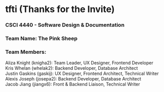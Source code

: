 # tfti (Thanks for the Invite)

### CSCI 4440 - Software Design & Documentation

### Team Name: The Pink Sheep

### Team Members:
Aliza Knight (knigha2): Team Leader, UX Designer, Frontend Developer \
Kris Whelan (whelak2): Backend Developer, Database Architect \
Justin Gaskins (gaskij): UX Designer, Frontend Architect, Technical Writer \
Alexis Joseph (josepa2): Backend Developer, Database Architect \
Jacob Jiang (jiangx6): Front & Backend Liaison, Technical Writer
